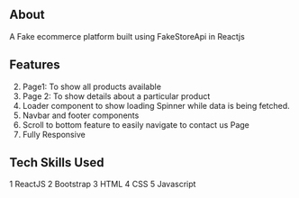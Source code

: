 
## About

A Fake ecommerce platform built using FakeStoreApi in Reactjs

## Features
2. Page1: To show all products available
2. Page 2: To show details about a particular product
3. Loader component to show loading Spinner while data is being fetched.
4. Navbar and footer components
5. Scroll to bottom feature to easily navigate to contact us Page
6. Fully Responsive

## Tech Skills Used
1 ReactJS
2 Bootstrap
3 HTML
4 CSS
5 Javascript

